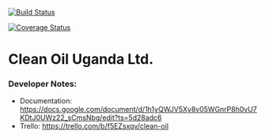 [![Build Status](https://travis-ci.org/brucemakallan/clean-oil.svg?branch=develop)](https://travis-ci.org/brucemakallan/clean-oil)

[![Coverage Status](https://coveralls.io/repos/github/brucemakallan/clean-oil/badge.svg?branch=develop)](https://coveralls.io/github/brucemakallan/clean-oil?branch=develop)

# Clean Oil Uganda Ltd.

### Developer Notes:
- Documentation: https://docs.google.com/document/d/1h1yQWJV5Xy8v05WGnrP8h0vU7KDtJ0UWz22_sCmsNbg/edit?ts=5d28adc6
- Trello: https://trello.com/b/f5EZsxqv/clean-oil

